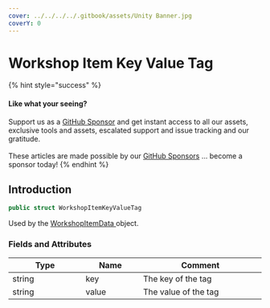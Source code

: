 ```yaml
---
cover: ../../../../.gitbook/assets/Unity Banner.jpg
coverY: 0
---
```


# Workshop Item Key Value Tag

{% hint style="success" %}
#### Like what your seeing?

Support us as a [GitHub Sponsor](../../../../where-to-buy/become-a-sponsor.md) and get instant access to all our assets, exclusive tools and assets, escalated support and issue tracking and our gratitude.\
\
These articles are made possible by our [GitHub Sponsors](../../../../where-to-buy/become-a-sponsor.md) ... become a sponsor today!
{% endhint %}

## Introduction

```csharp
public struct WorkshopItemKeyValueTag
```

Used by the [WorkshopItemData ](workshop-item-data.md)object.

### Fields and Attributes

<table><thead><tr><th width="214.47090837902758">Type</th><th width="150">Name</th><th width="375.82373346952215">Comment</th></tr></thead><tbody><tr><td>string</td><td>key</td><td>The key of the tag</td></tr><tr><td>string</td><td>value</td><td>The value of the tag</td></tr></tbody></table>

